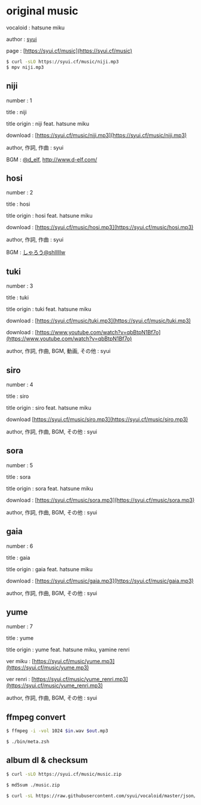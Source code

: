# original music

vocaloid : hatsune miku

author : [syui](https://mstdn.syui.cf/@syui)

page : [https://syui.cf/music](https://syui.cf/music)

```sh
$ curl -sLO https://syui.cf/music/niji.mp3
$ mpv niji.mp3
```

## niji


number : 1

title : niji

title origin : niji feat. hatsune miku

download : [https://syui.cf/music/niji.mp3](https://syui.cf/music/niji.mp3)

author, 作詞, 作曲 : syui

BGM : [@d_elf](https://twitter.com/d_elf), http://www.d-elf.com/

## hosi

number : 2

title : hosi

title origin : hosi feat. hatsune miku

download : [https://syui.cf/music/hosi.mp3](https://syui.cf/music/hosi.mp3)

author, 作詞, 作曲 : syui

BGM : [しゃろう@shlllllw](https://twitter.com/shlllllw) 

## tuki


number : 3

title : tuki

title origin : tuki feat. hatsune miku

download : [https://syui.cf/music/tuki.mp3](https://syui.cf/music/tuki.mp3)

download : [https://www.youtube.com/watch?v=qbBtpN1Bf7o](https://www.youtube.com/watch?v=qbBtpN1Bf7o)

author, 作詞, 作曲, BGM, 動画, その他 : syui

## siro

number : 4

title : siro

title origin : siro feat. hatsune miku

download [https://syui.cf/music/siro.mp3](https://syui.cf/music/siro.mp3)

author, 作詞, 作曲, BGM, その他 : syui

## sora

number : 5

title : sora

title origin : sora feat. hatsune miku

download : [https://syui.cf/music/sora.mp3](https://syui.cf/music/sora.mp3)

author, 作詞, 作曲, BGM, その他 : syui


## gaia

number : 6

title : gaia

title origin : gaia feat. hatsune miku

download : [https://syui.cf/music/gaia.mp3](https://syui.cf/music/gaia.mp3)

author, 作詞, 作曲, BGM, その他 : syui

## yume

number : 7

title : yume

title origin : yume feat. hatsune miku, yamine renri

ver miku : [https://syui.cf/music/yume.mp3](https://syui.cf/music/yume.mp3)

ver renri : [https://syui.cf/music/yume_renri.mp3](https://syui.cf/music/yume_renri.mp3)

author, 作詞, 作曲, BGM, その他 : syui

## ffmpeg convert

```sh
$ ffmpeg -i -vol 1024 $in.wav $out.mp3

$ ./bin/meta.zsh
```

## album dl & checksum

```sh
$ curl -sLO https://syui.cf/music/music.zip

$ md5sum ./music.zip

$ curl -sL https://raw.githubusercontent.com/syui/vocaloid/master/json/music.json | jq -r ".[]|select(.id == \"album\")|.checksum"
```

